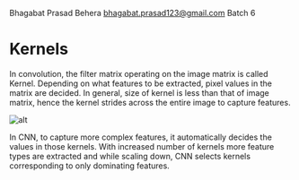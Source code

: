 Bhagabat Prasad Behera
bhagabat.prasad123@gmail.com
Batch 6

# Kernels

In convolution, the filter matrix operating on the image matrix is called Kernel. Depending on what features to be extracted, pixel values in the matrix are decided. In general, size of kernel is less than that of image matrix, hence the kernel strides across the entire image to capture features.

![alt](https://i.ibb.co/Tv2skXm/Edge-Detection-1.png)

In CNN, to capture more complex features, it automatically decides the values in those kernels. With increased number of kernels more feature types are extracted and while scaling down, CNN selects kernels corresponding to only dominating features.





 